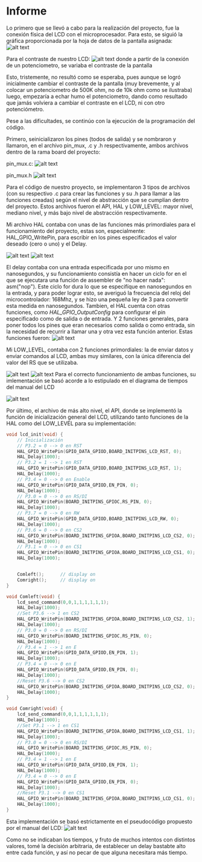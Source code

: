 # Informe 

Lo primero que se llevó a cabo para la realización del proyecto, fue la conexión física del LCD con el microprocesador. Para esto, se siguió la gráfica proporcionada por la hoja de datos de la pantalla asignada: 
![alt text](image.png)

Para el contraste de nuestro LCD: 
![alt text](image-2.png)
donde a partir de la conexión de un potenciometro, se variaba el contraste de la pantalla 

Esto, tristemente, no resultó como se esperaba, pues aunque se logró inicialmente cambiar el contraste de la pantalla (muy brevemente, y al colocar un potenciometro de 500K ohm, no de 10k ohm como se ilustraba) luego, empezaría a echar humo el potenciometro, dando como resultado que jamás volviera a cambiar el contraste en el LCD, ni con otro potenciómetro. 

Pese a las dificultades, se continúo con la ejecución de la programación del código. 

Primero, seinicializaron los pines (todos de salida) y se nombraron y llamaron, en el archivo pin_mux, .c y .h respectivamente, ambos archivos dentro de la rama board del proyecto: 

pin_mux.c: 
![alt text](image-3.png)

pin_mux.h 
![alt text](image-4.png)

Para el código de nuestro proyecto, se implementaron 3 tipos de archivos (con su respectivo .c para crear las funciones y su .h para llamar a las funciones creadas) según el nivel de abstracción que se cumplían dentro del proyecto. Estos archivos fueron el API, HAL y LOW_LEVEL: mayor nivel, mediano nivel, y más bajo nivel de abstracción respectivamente. 

Mi archivo HAL contaba con unas de las funciones más primordiales para el funcionamiento del proyecto, estas son, especialmente: HAL_GPIO_WritePin, para escribir en los pines especificados el valor deseado (cero o uno) y el Delay. 

![alt text](image-5.png)
![alt text](image-6.png)

El delay contaba con una entrada especificada por uno mismo en nanosegundos, y su funcionamiento consistía en hacer un ciclo for en el que se ejecutara una función de assembler de "no hacer nada": asm("nop"). 
Este ciclo for dura lo que se especifíque en nanosegundos en la entrada, y para poder lograr esto, se averiguó la frecuencia del reloj del microcontrolador: 168Mhz, y se hizo una pequeña ley de 3 para convertir esta medida en nanosegundos. 
Tambien, el HAL cuenta con otras funciones, como *HAL_GPIO_OutputConfig* para configurar el pin especificado como de salida o de entrada. Y 2 funciones generales, para poner todos los pines que eran necesarios como salida o como entrada, sin la necesidad de recurrir a llamar una y otra vez esta función anterior. Estas funciones fueron: 
![alt text](image-7.png)

Mi LOW_LEVEL, contaba con 2 funciones primordiales: la de enviar datos y enviar comandos al LCD, ambas muy similares, con la única diferencia del valor del RS que se utilizaba.

![alt text](image-8.png)
![alt text](image-9.png)
Para el correcto funcionamiento de ambas funciones, su imlementación se basó acorde a lo estipulado en el diagrama de tiempos del manual del LCD

![alt text](image-10.png)

Por último, el archivo de más alto nivel, el API, donde se implementó la función de inicialización general del LCD, utilizando tanto funciones de la HAL como del LOW_LEVEL para su implementación:

```c
void lcd_init(void) {
    // Inicialización
    // P3.2 = 0	--> 0 en RST
    HAL_GPIO_WritePin(GPIO_DATA_GPIOD,BOARD_INITPINS_LCD_RST, 0);
    HAL_Delay(1000);
    // P3.2 = 1 --> 1 en RST
    HAL_GPIO_WritePin(GPIO_DATA_GPIOD,BOARD_INITPINS_LCD_RST, 1);
    HAL_Delay(1000);
    // P3.4 = 0 --> 0 en Enable
    HAL_GPIO_WritePin(GPIO_DATA_GPIOD,EN_PIN, 0);
    HAL_Delay(1000);
    // P3.0 = 0 --> 0 en RS/DI
    HAL_GPIO_WritePin(BOARD_INITPINS_GPIOC,RS_PIN, 0);
    HAL_Delay(1000);
    // P3.7 = 0 --> 0 en RW
    HAL_GPIO_WritePin(GPIO_DATA_GPIOD,BOARD_INITPINS_LCD_RW, 0);
    HAL_Delay(1000);
    // P3.6 = 0 --> 0 en CS2
    HAL_GPIO_WritePin(BOARD_INITPINS_GPIOA,BOARD_INITPINS_LCD_CS2, 0);
    HAL_Delay(1000);
    // P3.1 = 0 --> 0 en CS1
    HAL_GPIO_WritePin(BOARD_INITPINS_GPIOA,BOARD_INITPINS_LCD_CS1, 0);
    HAL_Delay(1000);


    Comleft();      // display on
    Comright();     // display on
}

void Comleft(void) {
	lcd_send_command(0,0,1,1,1,1,1,1);
	HAL_Delay(1000);
    //Set P3.6 --> 1 en CS2
    HAL_GPIO_WritePin(BOARD_INITPINS_GPIOA,BOARD_INITPINS_LCD_CS2, 1);
    HAL_Delay(1000);
    // P3.0 = 0 --> 0 en RS/DI
    HAL_GPIO_WritePin(BOARD_INITPINS_GPIOC,RS_PIN, 0);
    HAL_Delay(1000);
    // P3.4 = 1 --> 1 en E
    HAL_GPIO_WritePin(GPIO_DATA_GPIOD,EN_PIN, 1);
    HAL_Delay(1000);
    // P3.4 = 0 --> 0 en E
    HAL_GPIO_WritePin(GPIO_DATA_GPIOD,EN_PIN, 0);
    HAL_Delay(1000);
    //Reset P3.6 --> 0 en CS2
    HAL_GPIO_WritePin(BOARD_INITPINS_GPIOA,BOARD_INITPINS_LCD_CS2, 0);
    HAL_Delay(1000);
}

void Comright(void) {
	lcd_send_command(0,0,1,1,1,1,1,1);
	HAL_Delay(1000);
	//Set P3.1 --> 1 en CS1
	HAL_GPIO_WritePin(BOARD_INITPINS_GPIOA,BOARD_INITPINS_LCD_CS1, 1);
	HAL_Delay(1000);
    // P3.0 = 0 --> 0 en RS/DI
	HAL_GPIO_WritePin(BOARD_INITPINS_GPIOC,RS_PIN, 0);
	HAL_Delay(1000);
	// P3.4 = 1 --> 1 en E
	HAL_GPIO_WritePin(GPIO_DATA_GPIOD,EN_PIN, 1);
	HAL_Delay(1000);
	// P3.4 = 0 --> 0 en E
	HAL_GPIO_WritePin(GPIO_DATA_GPIOD,EN_PIN, 0);
	HAL_Delay(1000);
	//Reset P3.1 --> 0 en CS1
	HAL_GPIO_WritePin(BOARD_INITPINS_GPIOA,BOARD_INITPINS_LCD_CS1, 0);
	HAL_Delay(1000);
}

```

Esta implementación se basó estrictamente en el pseudocódigo propuesto por el manual del LCD: 
![alt text](image-11.png)

Como no se indicaban los tiempos, y fruto de muchos intentos con distintos valores, tomé la decisión arbitraria, de establecer un delay bastabte alto entre cada función, y así no pecar de que alguna necesitara más tiempo. 


